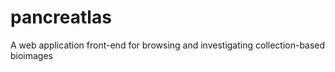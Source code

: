 # pancreatlas
A web application front-end for browsing and investigating collection-based bioimages
